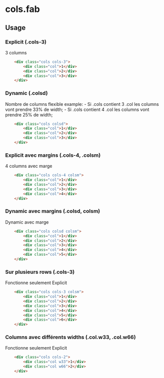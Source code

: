# cols.fab

## Usage

### Explicit (.cols-3)
3 columns
```html
	<div class="cols cols-3">
		<div class="col">1</div>
		<div class="col">2</div>
		<div class="col">3</div>
	</div>
```
### Dynamic (.colsd)
Nombre de columns flexible 
example: 
	- Si .cols contient 3 .col les columns vont prendre 33% de width; 
	- Si .cols contient 4 .col les columns vont prendre 25% de width;
```html
	<div class="cols colsd">
		<div class="col">1</div>
		<div class="col">2</div>
		<div class="col">3</div>
	</div>
```
### Explicit avec margins (.cols-4, .colsm)
4 columns avec marge
```html
	<div class="cols cols-4 colsm">
		<div class="col">1</div>
		<div class="col">2</div>
		<div class="col">3</div>
		<div class="col">4</div>
	</div>
```
### Dynamic avec margins (.colsd, colsm)
Dynamic avec marge
```html
	<div class="cols colsd colsm">
		<div class="col">1</div>
		<div class="col">2</div>
		<div class="col">3</div>
		<div class="col">4</div>
		<div class="col">5</div>
	</div>
```
### Sur plusieurs rows (.cols-3)
Fonctionne seulement Explicit
```html
	<div class="cols cols-3 colsm">
		<div class="col">1</div>
		<div class="col">2</div>
		<div class="col">3</div>
		<div class="col">4</div>
		<div class="col">5</div>
		<div class="col">6</div>
	</div>
```
### Columns avec différents widths (.col.w33, .col.w66)
Fonctionne seulement Explicit
```html
	<div class="cols cols-2">
		<div class="col w33">1</div>
		<div class="col w66">2</div>
	</div>
```
	

